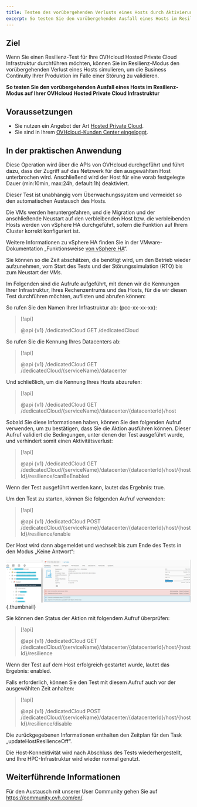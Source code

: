 ```yaml
---
title: Testen des vorübergehenden Verlusts eines Hosts durch Aktivierung des Resilienz-Modus
excerpt: So testen Sie den vorübergehenden Ausfall eines Hosts im Resilienz-Modus auf Ihrer OVHcloud Hosted Private Cloud Infrastruktur
---
```


## Ziel

Wenn Sie einen Resilienz-Test für Ihre OVHcloud Hosted Private Cloud Infrastruktur durchführen möchten, können Sie im Resilienz-Modus den vorübergehenden Verlust eines Hosts simulieren, um die Business Continuity Ihrer Produktion im Falle einer Störung zu validieren.

**So testen Sie den vorübergehenden Ausfall eines Hosts im Resilienz-Modus auf Ihrer OVHcloud Hosted Private Cloud Infrastruktur**

## Voraussetzungen

- Sie nutzen ein Angebot der Art [Hosted Private Cloud](https://www.ovhcloud.com/de/enterprise/products/hosted-private-cloud/).
- Sie sind in Ihrem [OVHcloud-Kunden Center eingeloggt](https://www.ovh.com/auth/?action=gotomanager&from=https://www.ovh.de/&ovhSubsidiary=de).

## In der praktischen Anwendung

Diese Operation wird über die APIs von OVHcloud durchgeführt und führt dazu, dass der Zugriff auf das Netzwerk für den ausgewählten Host unterbrochen wird. Anschließend wird der Host für eine vorab festgelegte Dauer (min:10min, max:24h, default:1h) deaktiviert.

Dieser Test ist unabhängig vom Überwachungssystem und vermeidet so den automatischen Austausch des Hosts.

Die VMs werden heruntergefahren, und die Migration und der anschließende Neustart auf den verbleibenden Host bzw. die verbleibenden Hosts werden von vSphere HA durchgeführt, sofern die Funktion auf Ihrem Cluster korrekt konfiguriert ist.

Weitere Informationen zu vSphere HA finden Sie in der VMware-Dokumentation „Funktionsweise [von vSphere HA](https://docs.vmware.com/de/VMware-vSphere/7.0/com.vmware.vsphere.avail.doc/GUID-33A65FF7-DA22-4DC5-8B18-5A7F97CCA536.html)“.

Sie können so die Zeit abschätzen, die benötigt wird, um den Betrieb wieder aufzunehmen, vom Start des Tests und der Störungssimulation (RTO) bis zum Neustart der VMs.

Im Folgenden sind die Aufrufe aufgeführt, mit denen wir die Kennungen Ihrer Infrastruktur, Ihres Rechenzentrums und des Hosts, für die wir diesen Test durchführen möchten, auflisten und abrufen können:

So rufen Sie den Namen Ihrer Infrastruktur ab: (pcc-xx-xx-xx):

> [!api]
>
> @api {v1} /dedicatedCloud GET /dedicatedCloud

So rufen Sie die Kennung Ihres Datacenters ab:

> [!api]
>
> @api {v1} /dedicatedCloud GET /dedicatedCloud/{serviceName}/datacenter

Und schließlich, um die Kennung Ihres Hosts abzurufen:

> [!api]
>
> @api {v1} /dedicatedCloud GET /dedicatedCloud/{serviceName}/datacenter/{datacenterId}/host

Sobald Sie diese Informationen haben, können Sie den folgenden Aufruf verwenden, um zu bestätigen, dass Sie die Aktion ausführen können. Dieser Aufruf validiert die Bedingungen, unter denen der Test ausgeführt wurde, und verhindert somit einen Aktivitätsverlust:

> [!api]
>
> @api {v1} /dedicatedCloud GET /dedicatedCloud/{serviceName}/datacenter/{datacenterId}/host/{hostId}/resilience/canBeEnabled

Wenn der Test ausgeführt werden kann, lautet das Ergebnis: true.

Um den Test zu starten, können Sie folgenden Aufruf verwenden:

> [!api]
>
> @api {v1} /dedicatedCloud POST /dedicatedCloud/{serviceName}/datacenter/{datacenterId}/host/{hostId}/resilience/enable

Der Host wird dann abgemeldet und wechselt bis zum Ende des Tests in den Modus „Keine Antwort“:

![vSphere](images/resilience_mode.png){.thumbnail}

Sie können den Status der Aktion mit folgendem Aufruf überprüfen:

> [!api]
>
> @api {v1} /dedicatedCloud GET /dedicatedCloud/{serviceName}/datacenter/{datacenterId}/host/{hostId}/resilience

Wenn der Test auf dem Host erfolgreich gestartet wurde, lautet das Ergebnis: enabled.

Falls erforderlich, können Sie den Test mit diesem Aufruf auch vor der ausgewählten Zeit anhalten:

> [!api]
>
> @api {v1} /dedicatedCloud POST /dedicatedCloud/{serviceName}/datacenter/{datacenterId}/host/{hostId}/resilience/disable

Die zurückgegebenen Informationen enthalten den Zeitplan für den Task „updateHostResilienceOff“.

Die Host-Konnektivität wird nach Abschluss des Tests wiederhergestellt, und Ihre HPC-Infrastruktur wird wieder normal genutzt.

## Weiterführende Informationen

Für den Austausch mit unserer User Community gehen Sie auf <https://community.ovh.com/en/>.

